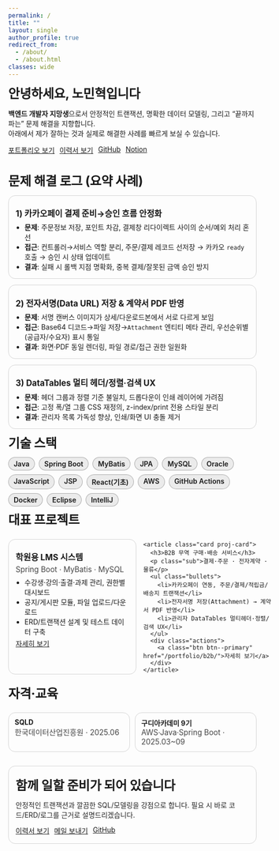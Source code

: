 ```yaml
---
permalink: /
title: ""
layout: single
author_profile: true
redirect_from:
  - /about/
  - /about.html
classes: wide
---
```


<div class="home-wrap">

<section class="hero">
  <h2>안녕하세요, 노민혁입니다</h2>
  <p><strong>백엔드 개발자 지망생</strong>으로서 안정적인 트랜잭션, 명확한 데이터 모델링, 그리고 “끝까지 파는” 문제 해결을 지향합니다.<br>
  아래에서 제가 잘하는 것과 실제로 해결한 사례를 빠르게 보실 수 있습니다.</p>

  <div class="btns">
    <a class="btn btn--primary" href="/portfolio/">포트폴리오 보기</a>
    <a class="btn" href="/cv/">이력서 보기</a>
    <a class="btn" href="https://github.com/freestyle-y" target="_blank" rel="noopener">GitHub</a>
    <a class="btn" href="https://www.notion.so/Dev-Docs-2534f8a9065c8043b6baf42fd9f45e69" target="_blank" rel="noopener">Notion</a>
  </div>
</section>

<br>

<section>
  <h2>문제 해결 로그 (요약 사례)</h2>

  <article class="card">
    <h3>1) 카카오페이 결제 준비→승인 흐름 안정화</h3>
    <ul class="bullets">
      <li><strong>문제</strong>: 주문정보 저장, 포인트 차감, 결제창 리다이렉트 사이의 순서/예외 처리 혼선</li>
      <li><strong>접근</strong>: 컨트롤러→서비스 역할 분리, 주문/결제 레코드 선저장 → 카카오 <code>ready</code> 호출 → 승인 시 상태 업데이트</li>
      <li><strong>결과</strong>: 실패 시 롤백 지점 명확화, 중복 결제/잘못된 금액 승인 방지</li>
    </ul>
  </article>

  <article class="card">
    <h3>2) 전자서명(Data URL) 저장 &amp; 계약서 PDF 반영</h3>
    <ul class="bullets">
      <li><strong>문제</strong>: 서명 캔버스 이미지가 상세/다운로드본에서 서로 다르게 보임</li>
      <li><strong>접근</strong>: Base64 디코드→파일 저장→<code>Attachment</code> 엔티티 메타 관리, 우선순위별(공급자/수요자) 표시 통일</li>
      <li><strong>결과</strong>: 화면·PDF 동일 렌더링, 파일 경로/접근 권한 일원화</li>
    </ul>
  </article>

  <article class="card">
    <h3>3) DataTables 멀티 헤더/정렬·검색 UX</h3>
    <ul class="bullets">
      <li><strong>문제</strong>: 헤더 그룹과 정렬 기준 불일치, 드롭다운이 인쇄 레이어에 가려짐</li>
      <li><strong>접근</strong>: 고정 폭/열 그룹 CSS 재정의, z-index/print 전용 스타일 분리</li>
      <li><strong>결과</strong>: 관리자 목록 가독성 향상, 인쇄/화면 UI 충돌 제거</li>
    </ul>
  </article>
</section>

<section>
  <h2>기술 스택</h2>
  <ul class="stack">
    <li>Java</li><li>Spring Boot</li><li>MyBatis</li><li>JPA</li>
    <li>MySQL</li><li>Oracle</li>
    <li>JavaScript</li><li>JSP</li><li>React(기초)</li>
    <li>AWS</li><li>GitHub Actions</li><li>Docker</li>
    <li>Eclipse</li><li>IntelliJ</li>
  </ul>
</section>

<section>
  <h2>대표 프로젝트</h2>
  <div class="proj-grid">
    <article class="card proj-card">
      <h3>학원용 LMS 시스템</h3>
      <p class="sub">Spring Boot · MyBatis · MySQL</p>
      <ul class="bullets">
        <li>수강생·강의·출결·과제 관리, 권한별 대시보드</li>
        <li>공지/게시판 모듈, 파일 업로드/다운로드</li>
        <li>ERD/트랜잭션 설계 및 테스트 데이터 구축</li>
      </ul>
      <div class="actions">
        <a class="btn btn--primary" href="/portfolio/lms/">자세히 보기</a>
      </div>
    </article>

    <article class="card proj-card">
      <h3>B2B 무역 구매·배송 서비스</h3>
      <p class="sub">결제·주문 · 전자계약 · 물류</p>
      <ul class="bullets">
        <li>카카오페이 연동, 주문/결제/적립금/배송지 트랜잭션</li>
        <li>전자서명 저장(Attachment) → 계약서 PDF 반영</li>
        <li>관리자 DataTables 멀티헤더·정렬/검색 UX</li>
      </ul>
      <div class="actions">
        <a class="btn btn--primary" href="/portfolio/b2b/">자세히 보기</a>
      </div>
    </article>
  </div>
</section>


<section>
  <h2>자격·교육</h2>
  <ul class="badge-grid">
    <li class="badge card">
      <div class="b-title">SQLD</div>
      <div class="b-sub">한국데이터산업진흥원 · 2025.06</div>
    </li>
    <li class="badge card">
      <div class="b-title">구디아카데미 9기</div>
      <div class="b-sub">AWS·Java·Spring Boot · 2025.03~09</div>
    </li>
  </ul>
</section>

<section class="card cta">
  <h2>함께 일할 준비가 되어 있습니다</h2>
  <p>안정적인 트랜잭션과 깔끔한 SQL/모델링을 강점으로 합니다. 필요 시 바로 코드/ERD/로그를 근거로 설명드리겠습니다.</p>
  <div class="btns">
    <a class="btn btn--primary" href="/cv/">이력서 보기</a>
    <a class="btn" href="mailto:kygh1488@naver.com" rel="noopener">메일 보내기</a>
    <a class="btn" href="https://github.com/freestyle-y" target="_blank" rel="noopener">GitHub</a>
  </div>
</section>

</div><!-- /.home-wrap -->

<style>
/* ===== Home local styles (라이트/다크 상위 팔레트 상속) ===== */
.home-wrap{ color: inherit; }
.home-wrap h2{
  font-size: clamp(1.25rem, 1.05rem + .9vw, 1.8rem);
  letter-spacing: -0.01em; line-height: 1.3; margin: .6rem 0 .8rem;
}
.home-wrap h3{ font-size: 1.05rem; margin: .7rem 0 .4rem; }
.hero{ margin-top: .2rem; margin-bottom: .6rem; }
.btns{ display:flex; flex-wrap:wrap; gap:10px; margin: 12px 0 4px; }

/* 카드 공통 */
.card{
  background: inherit; /* 페이지 배경과 동일 */
  border: 1px solid;
  border-color: rgba(128,128,128,.25); /* fallback */
  border-color: color-mix(in oklch, currentColor 18%, transparent);
  border-radius: 14px;
  padding: 12px 14px;
  margin: 10px 0 12px;
  box-shadow: none;
}

/* 리스트/불릿/스택 */
.list{ margin: 0; padding-left: 18px; }
.bullets{ margin: 4px 0 2px; padding-left: 18px; }
.stack{
  list-style: none; margin: 0; padding: 0;
  display: flex; flex-wrap: wrap; gap: 8px;
}
.stack li{
  border: 1px solid color-mix(in oklch, currentColor 30%, transparent);
  background: color-mix(in oklch, currentColor 8%, transparent);
  padding: 4px 10px; border-radius: 999px; font-weight: 600;
}

/* === 메인 강화 컴포넌트 === */

/* 프로젝트 카드 그리드 */
.proj-grid{
  display: grid;
  grid-template-columns: repeat(2, minmax(260px,1fr));
  gap: 14px;
  margin: 8px 0 4px;
}
@media (max-width: 900px){
  .proj-grid{ grid-template-columns: 1fr; }
}
.proj-card .sub{
  opacity: .8;
  margin-top: -2px;
  margin-bottom: 6px;
  font-size: .95rem;
}
.actions{ display:flex; gap:8px; margin-top: 4px; }

/* 숫자 카드 */
.nums{
  display:grid;
  grid-template-columns: repeat(3, minmax(140px,1fr));
  gap: 12px;
}
@media (max-width: 720px){
  .nums{ grid-template-columns: 1fr; }
}
.num{
  border:1px solid color-mix(in oklch, currentColor 18%, transparent);
  border-radius: 14px;
  padding: 14px 16px;
  text-align:center;
  background: color-mix(in oklch, currentColor 6%, transparent);
}
.num strong{
  display:block;
  font-size: clamp(1.2rem, 1rem + 1vw, 1.8rem);
  letter-spacing: -0.01em;
}
.num span{
  display:block; margin-top:2px; opacity:.75;
}

/* 배지(자격/교육) */
.badge-grid{
  list-style:none; margin:0; padding:0;
  display:grid; gap:10px;
  grid-template-columns: repeat(2, minmax(220px,1fr));
}
@media (max-width: 720px){
  .badge-grid{ grid-template-columns: 1fr; }
}
.badge{ padding: 10px 12px; }
.badge .b-title{ font-weight:700; }
.badge .b-sub{ opacity:.8; font-size:.95rem; }

/* CTA 카드 */
.cta{ margin-top: 16px; }
.cta p{ margin: 6px 0 10px; opacity:.95; }

/* 반응형 보정 */
@media (max-width: 720px){
  .btns{ gap:8px; }
}
</style>

<!-- (선택) SEO 보강 JSON-LD -->
<script type="application/ld+json">
{
  "@context":"https://schema.org",
  "@type":"Person",
  "name":"노민혁",
  "jobTitle":"Backend Developer (Junior)",
  "email":"mailto:kygh1488@naver.com",
  "sameAs":["https://github.com/freestyle-y"]
}
</script>
